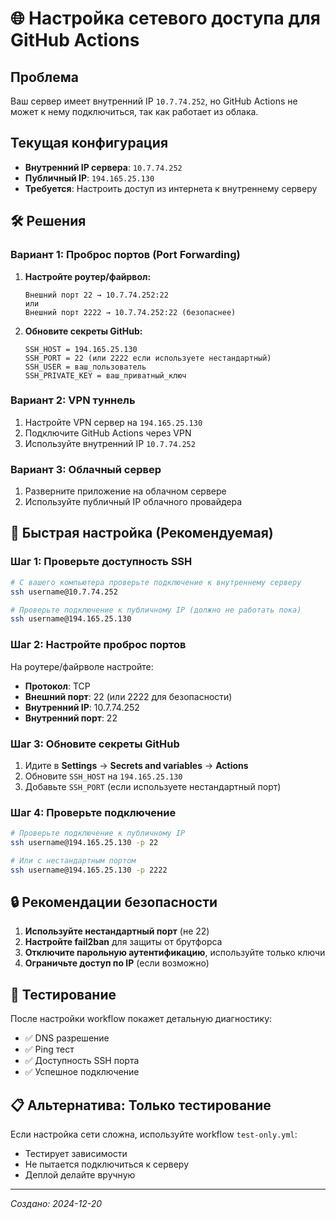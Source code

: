 # 🌐 Настройка сетевого доступа для GitHub Actions

## Проблема
Ваш сервер имеет внутренний IP `10.7.74.252`, но GitHub Actions не может к нему подключиться, так как работает из облака.

## Текущая конфигурация
- **Внутренний IP сервера**: `10.7.74.252`
- **Публичный IP**: `194.165.25.130`
- **Требуется**: Настроить доступ из интернета к внутреннему серверу

## 🛠️ Решения

### Вариант 1: Проброс портов (Port Forwarding)

1. **Настройте роутер/файрвол:**
   ```
   Внешний порт 22 → 10.7.74.252:22
   или
   Внешний порт 2222 → 10.7.74.252:22 (безопаснее)
   ```

2. **Обновите секреты GitHub:**
   ```
   SSH_HOST = 194.165.25.130
   SSH_PORT = 22 (или 2222 если используете нестандартный)
   SSH_USER = ваш_пользователь
   SSH_PRIVATE_KEY = ваш_приватный_ключ
   ```

### Вариант 2: VPN туннель

1. Настройте VPN сервер на `194.165.25.130`
2. Подключите GitHub Actions через VPN
3. Используйте внутренний IP `10.7.74.252`

### Вариант 3: Облачный сервер

1. Разверните приложение на облачном сервере
2. Используйте публичный IP облачного провайдера

## 🔧 Быстрая настройка (Рекомендуемая)

### Шаг 1: Проверьте доступность SSH
```bash
# С вашего компьютера проверьте подключение к внутреннему серверу
ssh username@10.7.74.252

# Проверьте подключение к публичному IP (должно не работать пока)
ssh username@194.165.25.130
```

### Шаг 2: Настройте проброс портов
На роутере/файрволе настройте:
- **Протокол**: TCP
- **Внешний порт**: 22 (или 2222 для безопасности)
- **Внутренний IP**: 10.7.74.252
- **Внутренний порт**: 22

### Шаг 3: Обновите секреты GitHub
1. Идите в **Settings** → **Secrets and variables** → **Actions**
2. Обновите `SSH_HOST` на `194.165.25.130`
3. Добавьте `SSH_PORT` (если используете нестандартный порт)

### Шаг 4: Проверьте подключение
```bash
# Проверьте подключение к публичному IP
ssh username@194.165.25.130 -p 22

# Или с нестандартным портом
ssh username@194.165.25.130 -p 2222
```

## 🔒 Рекомендации безопасности

1. **Используйте нестандартный порт** (не 22)
2. **Настройте fail2ban** для защиты от брутфорса
3. **Отключите парольную аутентификацию**, используйте только ключи
4. **Ограничьте доступ по IP** (если возможно)

## 🧪 Тестирование

После настройки workflow покажет детальную диагностику:
- ✅ DNS разрешение
- ✅ Ping тест
- ✅ Доступность SSH порта
- ✅ Успешное подключение

## 📋 Альтернатива: Только тестирование

Если настройка сети сложна, используйте workflow `test-only.yml`:
- Тестирует зависимости
- Не пытается подключиться к серверу
- Деплой делайте вручную

---
*Создано: 2024-12-20*
